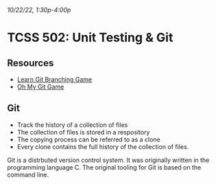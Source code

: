 _10/22/22, 1:30p-4:00p_

# TCSS 502: Unit Testing & Git


## Resources
- [Learn Git Branching Game](https://learngitbranching.js.org/)
- [Oh My Git Game](https://ohmygit.org/)


## Git
- Track the history of a collection of files
- The collection of files is stored in a respository
- The copying process can be referred to as a clone
- Every clone contains the full history of the collection of files.

Git is a distrbuted version control system. It was originally written in the programming language C. The original tooling for Git is based on the command line.